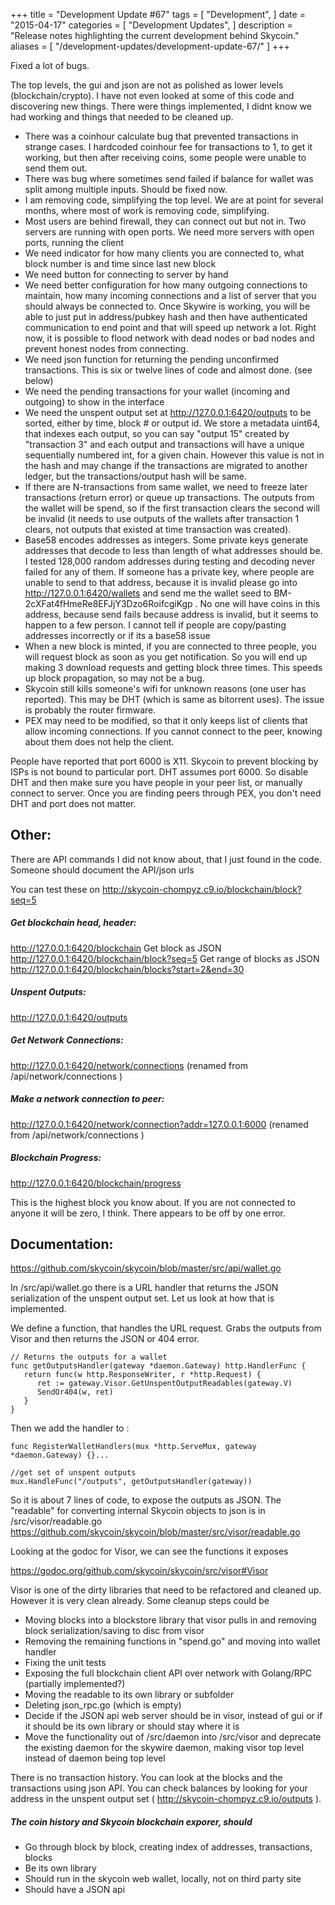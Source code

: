 +++
title = "Development Update #67"
tags = [
    "Development",
]
date = "2015-04-17"
categories = [
    "Development Updates",
]
description = "Release notes highlighting the current development behind Skycoin."
aliases = [
	"/development-updates/development-update-67/"
]
+++

Fixed a lot of bugs.

The top levels, the gui and json are not as polished as lower levels (blockchain/crypto). I have not even looked at some of this code and discovering new things. There were things implemented, I didnt know we had working and things that needed to be cleaned up.

- There was a coinhour calculate bug that prevented transactions in strange cases. I hardcoded coinhour fee for transactions to 1, to get it working, but then after receiving coins, some people were unable to send them out.
- There was bug where sometimes send failed if balance for wallet was split among multiple inputs. Should be fixed now.
- I am removing code, simplifying the top level. We are at point for several months, where most of work is removing code, simplifying.
- Most users are behind firewall, they can connect out but not in. Two servers are running with open ports. We need more servers with open ports, running the client
- We need indicator for how many clients you are connected to, what block number is and time since last new block
- We need button for connecting to server by hand
- We need better configuration for how many outgoing connections to maintain, how many incoming connections and a list of server that you should always be connected to. Once Skywire is working, you will be able to just put in address/pubkey hash and then have authenticated communication to end point and that will speed up network a lot. Right now, it is possible to flood network with dead nodes or bad nodes and prevent honest nodes from connecting.
- We need json function for returning the pending unconfirmed transactions. This is six or twelve lines of code and almost done. (see below)
- We need the pending transactions for your wallet (incoming and outgoing) to show in the interface
- We need the unspent output set at http://127.0.0.1:6420/outputs to be sorted, either by time, block # or output id. We store a metadata uint64, that indexes each output, so you can say "output 15" created by "transaction 3" and each output and transactions will have a unique sequentially numbered int, for a given chain. However this value is not in the hash and may change if the transactions are migrated to another ledger, but the transactions/output hash will be same.
- If there are N-transactions from same wallet, we need to freeze later transactions (return error) or queue up transactions. The outputs from the wallet will be spend, so if the first transaction clears the second will be invalid (it needs to use outputs of the wallets after transaction 1 clears, not outputs that existed at time transaction was created).
- Base58 encodes addresses as integers. Some private keys generate addresses that decode to less than length of what addresses should be. I tested 128,000 random addresses during testing and decoding never failed for any of them. If someone has a private key, where people are unable to send to that address, because it is invalid please go into http://127.0.0.1:6420/wallets and send me the wallet seed to BM-2cXFat4fHmeRe8EFJjY3Dzo6RoifcgiKgp . No one will have coins in this address, because send fails because address is invalid, but it seems to happen to a few person. I cannot tell if people are copy/pasting addresses incorrectly or if its a base58 issue
- When a new block is minted, if you are connected to three people, you will request block as soon as you get notification. So you will end up making 3 download requests and getting block three times. This speeds up block propagation, so may not be a bug.
- Skycoin still kills someone's wifi for unknown reasons (one user has reported). This may be DHT (which is same as bitorrent uses). The issue is probably the router firmware.
- PEX may need to be modified, so that it only keeps list of clients that allow incoming connections. If you cannot connect to the peer, knowing about them does not help the client.

People have reported that port 6000 is X11. Skycoin to prevent blocking by ISPs is not bound to particular port. DHT assumes port 6000. So disable DHT and then make sure you have people in your peer list, or manually connect to server. Once you are finding peers through PEX, you don't need DHT and port does not matter.

## Other:

There are API commands I did not know about, that I just found in the code. Someone should document the API/json urls

You can test these on http://skycoin-chompyz.c9.io/blockchain/block?seq=5

##### Get blockchain head, header:
http://127.0.0.1:6420/blockchain
Get block as JSON
http://127.0.0.1:6420/blockchain/block?seq=5
Get range of blocks as JSON
http://127.0.0.1:6420/blockchain/blocks?start=2&end=30

##### Unspent Outputs:
http://127.0.0.1:6420/outputs

##### Get Network Connections:
http://127.0.0.1:6420/network/connections (renamed from /api/network/connections )

##### Make a network connection to peer:
http://127.0.0.1:6420/network/connection?addr=127.0.0.1:6000 (renamed from /api/network/connections )

##### Blockchain Progress:
http://127.0.0.1:6420/blockchain/progress

This is the highest block you know about. If you are not connected to anyone it will be zero, I think. There appears to be off by one error.

## Documentation:

https://github.com/skycoin/skycoin/blob/master/src/api/wallet.go

In /src/api/wallet.go there is a URL handler that returns the JSON serialization of the unspent output set. Let us look at how that is implemented.

We define a function, that handles the URL request. Grabs the outputs from Visor and then returns the JSON or 404 error.
```
// Returns the outputs for a wallet
func getOutputsHandler(gateway *daemon.Gateway) http.HandlerFunc {
   return func(w http.ResponseWriter, r *http.Request) {
      ret := gateway.Visor.GetUnspentOutputReadables(gateway.V)
      SendOr404(w, ret)
   }
}
```
Then we add the handler to :

```
func RegisterWalletHandlers(mux *http.ServeMux, gateway *daemon.Gateway) {}...

//get set of unspent outputs
mux.HandleFunc("/outputs", getOutputsHandler(gateway))
```

So it is about 7 lines of code, to expose the outputs as JSON. The "readable" for converting internal Skycoin objects to json is in /src/visor/readable.go https://github.com/skycoin/skycoin/blob/master/src/visor/readable.go

Looking at the godoc for Visor, we can see the functions it exposes

https://godoc.org/github.com/skycoin/skycoin/src/visor#Visor

Visor is one of the dirty libraries that need to be refactored and cleaned up. However it is very clean already. Some cleanup steps could be
- Moving blocks into a blockstore library that visor pulls in and removing block serialization/saving to disc from visor
- Removing the remaining functions in "spend.go" and moving into wallet handler
- Fixing the unit tests
- Exposing the full blockchain client API over network with Golang/RPC (partially implemented?)
- Moving the readable to its own library or subfolder
- Deleting json_rpc.go (which is empty)
- Decide if the JSON api web server should be in visor, instead of gui or if it should be its own library or should stay where it is
- Move the functionality out of /src/daemon into /src/visor and deprecate the existing daemon for the skywire daemon, making visor top level instead of daemon being top level

There is no transaction history. You can look at the blocks and the transactions using json API. You can check balances by looking for your address in the unspent output set ( http://skycoin-chompyz.c9.io/outputs ).

##### The coin history and Skycoin blockchain exporer, should
- Go through block by block, creating index of addresses, transactions, blocks
- Be its own library
- Should run in the skycoin web wallet, locally, not on third party site
- Should have a JSON api
